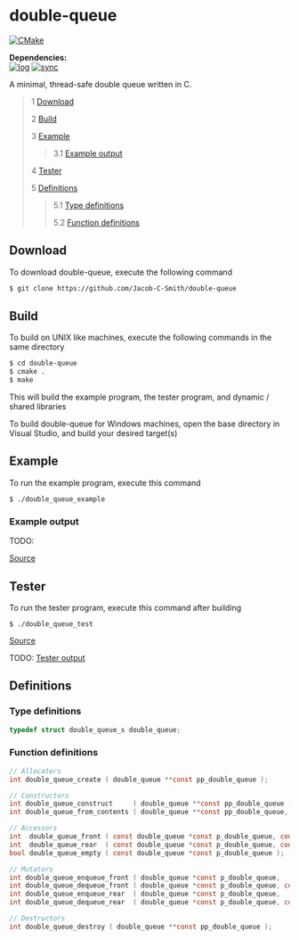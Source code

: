 # double-queue
[![CMake](https://github.com/Jacob-C-Smith/double-queue/actions/workflows/cmake.yml/badge.svg)](https://github.com/Jacob-C-Smith/double-queue/actions/workflows/cmake.yml)

**Dependencies:**\
[![log](https://github.com/Jacob-C-Smith/log/actions/workflows/cmake.yml/badge.svg)](https://github.com/Jacob-C-Smith/log/actions/workflows/cmake.yml) [![sync](https://github.com/Jacob-C-Smith/sync/actions/workflows/cmake.yml/badge.svg)](https://github.com/Jacob-C-Smith/sync/actions/workflows/cmake.yml)

 A minimal, thread-safe double queue written in C. 

 > 1 [Download](#download)
 >
 > 2 [Build](#build)
 >
 > 3 [Example](#example)
 >
 >> 3.1 [Example output](#example-output)
 >
 > 4 [Tester](#tester)
 >
 > 5 [Definitions](#definitions)
 >
 >> 5.1 [Type definitions](#type-definitions)
 >>
 >> 5.2 [Function definitions](#function-definitions)

 ## Download
 To download double-queue, execute the following command
 ```bash
 $ git clone https://github.com/Jacob-C-Smith/double-queue
 ```
 ## Build
 To build on UNIX like machines, execute the following commands in the same directory
 ```bash
 $ cd double-queue
 $ cmake .
 $ make
 ```
  This will build the example program, the tester program, and dynamic / shared libraries

  To build double-queue for Windows machines, open the base directory in Visual Studio, and build your desired target(s)
 ## Example
 To run the example program, execute this command
 ```
 $ ./double_queue_example
 ```
 ### Example output
TODO: 

 [Source](main.c)
## Tester
 To run the tester program, execute this command after building
 ```
 $ ./double_queue_test
 ```
 [Source](double_queue_test.c)
 
 TODO: [Tester output](test_output.txt)
 ## Definitions
 ### Type definitions
 ```c
 typedef struct double_queue_s double_queue;
 ```
 ### Function definitions
 ```c 
// Allocaters
int double_queue_create ( double_queue **const pp_double_queue );

// Constructors
int double_queue_construct     ( double_queue **const pp_double_queue );
int double_queue_from_contents ( double_queue **const pp_double_queue, void * const* const pp_contents, size_t size );

// Accessors
int  double_queue_front ( const double_queue *const p_double_queue, const void **const pp_value );
int  double_queue_rear  ( const double_queue *const p_double_queue, const void **const pp_value );
bool double_queue_empty ( const double_queue *const p_double_queue );

// Mutators
int double_queue_enqueue_front ( double_queue *const p_double_queue,       void  *const data );
int double_queue_dequeue_front ( double_queue *const p_double_queue, const void **const pp_value );
int double_queue_enqueue_rear  ( double_queue *const p_double_queue,       void  *const data );
int double_queue_dequeue_rear  ( double_queue *const p_double_queue, const void **const pp_value );

// Destructors
int double_queue_destroy ( double_queue **const pp_double_queue );
```
